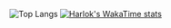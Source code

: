 ![Top Langs](https://github-readme-stats.vercel.app/api/top-langs/?username=alstjd025&layout=compact&theme=radical)
[![Harlok's WakaTime stats](https://github-readme-stats.vercel.app/api/wakatime?username=alstjd025&theme=radical)](https://github.com/anuraghazra/github-readme-stats)


<!--
**alstjd025/alstjd025** is a ✨ _special_ ✨ repository because its `README.md` (this file) appears on your GitHub profile.

[![Minsung Kim's GitHub stats](https://github-readme-stats.vercel.app/api?username=alstjd025&show_icons=true&include_all_commits=true&theme=dark)](https://github.com/alstjd025/github-readme-stats)



Here are some ideas to get you started:

- 🔭 I’m currently working on ...
- 🌱 I’m currently learning ...
- 👯 I’m looking to collaborate on ...
- 🤔 I’m looking for help with ...
- 💬 Ask me about ...
- 📫 How to reach me: ...
- 😄 Pronouns: ...
- ⚡ Fun fact: ...
-->
